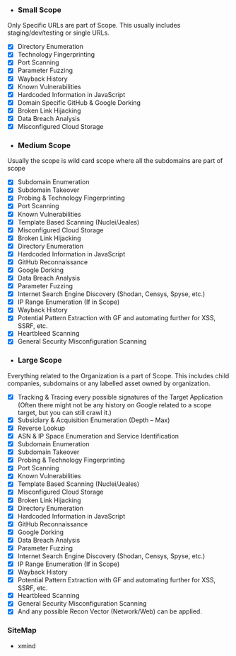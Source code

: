 * ### __Small Scope__
Only Specific URLs are part of Scope. This usually includes staging/dev/testing or single URLs.
- [x] Directory Enumeration
- [x] Technology Fingerprinting
- [x] Port Scanning
- [x] Parameter Fuzzing
- [x] Wayback History
- [x] Known Vulnerabilities
- [x] Hardcoded Information in JavaScript
- [x] Domain Specific GitHub & Google Dorking
- [x] Broken Link Hijacking
- [x] Data Breach Analysis
- [x] Misconfigured Cloud Storage

* ### __Medium Scope__
Usually the scope is wild card scope where all the subdomains are part of scope
- [x] Subdomain Enumeration
- [x] Subdomain Takeover
- [x] Probing & Technology Fingerprinting
- [x] Port Scanning
- [x] Known Vulnerabilities
- [x] Template Based Scanning (Nuclei/Jeales)
- [x] Misconfigured Cloud Storage
- [x] Broken Link Hijacking
- [x] Directory Enumeration
- [x] Hardcoded Information in JavaScript
- [x] GitHub Reconnaissance
- [x] Google Dorking
- [x] Data Breach Analysis
- [x] Parameter Fuzzing
- [x] Internet Search Engine Discovery (Shodan, Censys, Spyse, etc.)
- [x] IP Range Enumeration (If in Scope)
- [x] Wayback History
- [x] Potential Pattern Extraction with GF and automating further for XSS, SSRF, etc.
- [x] Heartbleed Scanning
- [x] General Security Misconfiguration Scanning

* ### __Large Scope__
Everything related to the Organization is a part of Scope. This includes child companies, subdomains or any labelled asset owned by organization.
- [x] Tracking & Tracing every possible signatures of the Target Application (Often there might not be any history on Google related to a scope target, but you can still crawl it.) ​
- [x] Subsidiary & Acquisition Enumeration (Depth – Max)​
- [x] Reverse Lookup
- [x] ASN & IP Space Enumeration and Service Identification​
- [x] Subdomain Enumeration
- [x] Subdomain Takeover
- [x] Probing & Technology Fingerprinting
- [x] Port Scanning
- [x] Known Vulnerabilities
- [x] Template Based Scanning (Nuclei/Jeales)
- [x] Misconfigured Cloud Storage
- [x] Broken Link Hijacking
- [x] Directory Enumeration
- [x] Hardcoded Information in JavaScript
- [x] GitHub Reconnaissance
- [x] Google Dorking
- [x] Data Breach Analysis
- [x] Parameter Fuzzing
- [x] Internet Search Engine Discovery (Shodan, Censys, Spyse, etc.)
- [x] IP Range Enumeration (If in Scope)
- [x] Wayback History
- [x] Potential Pattern Extraction with GF and automating further for XSS, SSRF, etc.
- [x] Heartbleed Scanning
- [x] General Security Misconfiguration Scanning
- [x] And any possible Recon Vector (Network/Web) can be applied.​

### SiteMap
- <a hred="https://xmind.app/m/hKKexj/">xmind</a>